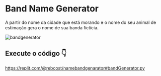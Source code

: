 # Band Name Generator 


A partir do nome da cidade que está morando e o nome do seu animal de estimação gera o nome de sua banda fictícia.

![bandgenerator]() 


## Execute o código 👇

https://replit.com/@rebcost/namebandgenarator#bandGenerator.py
